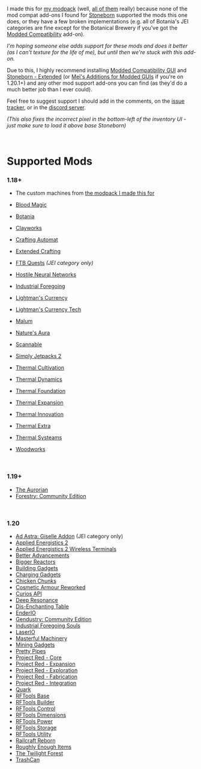 I made this for [my modpack](https://www.curseforge.com/minecraft/modpacks/teoe-2) (well, [all of them](https://www.curseforge.com/members/vizthex/projects?page=1&pageSize=20&sortBy=ReleaseDate&sortOrder=Desc&classIds=4471) really) because none of the mod compat add-ons I found for [Stoneborn](https://www.curseforge.com/minecraft/texture-packs/stoneborn) supported the mods this one does, or they have a few broken implementations (e.g. all of Botania's JEI categories are fine except for the Botanical Brewery if you've got the [Modded Compatibility](https://www.curseforge.com/minecraft/texture-packs/stoneborn-modded-compatibility-sbmc) add-on).

*I'm hoping someone else adds support for these mods and does it better (as I can't texture for the life of me), but until then we're stuck with this add-on.*

Due to this, I highly recommend installing [Modded Compatibility GUI](https://www.curseforge.com/minecraft/texture-packs/stoneborn-modded-compatibility-sbmc) and [Stoneborn - Extended](https://www.curseforge.com/minecraft/texture-packs/stoneborn-extended) (or [Meï's Additions for Modded GUIs](https://www.curseforge.com/minecraft/texture-packs/stoneborn-meis-additions-for-modded-guis) if you're on 1.20.1+) and any other mod support add-ons you can find (as they'd do a much better job than I ever could).

Feel free to suggest support I should add in the comments, on the [issue tracker](https://github.com/vizthex123/StonebornMissingMods/issues), or in the [discord server](https://discord.com/invite/NtwzA6X).

*(This also fixes the incorrect pixel in the bottom-left of the inventory UI - just make sure to load it above base Stoneborn)*

<br />


# Supported Mods

### 1.18+

* The custom machines from [the modpack I made this for](https://www.curseforge.com/minecraft/modpacks/teoe-2)

* [Blood Magic](https://www.curseforge.com/minecraft/mc-mods/blood-magic)
* [Botania](https://www.curseforge.com/minecraft/mc-mods/botania)
* [Clayworks](https://www.curseforge.com/minecraft/mc-mods/clayworks)
* [Crafting Automat](https://www.curseforge.com/minecraft/mc-mods/crafting-automat)
* [Extended Crafting](https://www.curseforge.com/minecraft/mc-mods/extended-crafting)
* [FTB Quests](https://www.curseforge.com/minecraft/mc-mods/ftb-quests-forge) *(JEI category only)*
* [Hostile Neural Networks](https://www.curseforge.com/minecraft/mc-mods/hostile-neural-networks)
* [Industrial Foregoing](https://www.curseforge.com/minecraft/mc-mods/industrial-foregoing)
* [Lightman's Currency](https://www.curseforge.com/minecraft/mc-mods/lightmans-currency)
* [Lightman's Currency Tech](https://www.curseforge.com/minecraft/mc-mods/lc-tech)
* [Malum](https://www.curseforge.com/minecraft/mc-mods/malum)
* [Nature's Aura](https://www.curseforge.com/minecraft/mc-mods/natures-aura)
* [Scannable](https://www.curseforge.com/minecraft/mc-mods/scannable)
* [Simply Jetpacks 2](https://www.curseforge.com/minecraft/mc-mods/simply-jetpacks-2)
* [Thermal Cultivation](https://www.curseforge.com/minecraft/mc-mods/thermal-cultivation)
* [Thermal Dynamics](https://www.curseforge.com/minecraft/mc-mods/thermal-dynamics)
* [Thermal Foundation](https://www.curseforge.com/minecraft/mc-mods/thermal-foundation)
* [Thermal Expansion](https://www.curseforge.com/minecraft/mc-mods/thermal-expansion)
* [Thermal Innovation](https://www.curseforge.com/minecraft/mc-mods/thermal-innovation)
* [Thermal Extra](https://www.curseforge.com/minecraft/mc-mods/thermal_extra)
* [Thermal Systeams](https://www.curseforge.com/minecraft/mc-mods/thermal-systeams)
* [Woodworks](https://www.curseforge.com/minecraft/mc-mods/woodworks)

<br />

### 1.19+

* [The Aurorian](https://www.curseforge.com/minecraft/mc-mods/the-aurorian)
* [Forestry: Community Edition](https://www.curseforge.com/minecraft/mc-mods/forestry-community-edition)

<br />

### 1.20

* [Ad Astra: Giselle Addon](https://www.curseforge.com/minecraft/mc-mods/ad-astra-giselle-addon) (JEI category only)
* [Applied Energistics 2](https://www.curseforge.com/minecraft/mc-mods/applied-energistics-2)
* [Applied Energistics 2 Wireless Terminals](https://www.curseforge.com/minecraft/mc-mods/applied-energistics-2-wireless-terminals)
* [Better Advancements](https://www.curseforge.com/minecraft/mc-mods/better-advancements)
* [Bigger Reactors](https://www.curseforge.com/minecraft/mc-mods/biggerreactors)
* [Building Gadgets](https://www.curseforge.com/minecraft/mc-mods/building-gadgets)
* [Charging Gadgets](https://www.curseforge.com/minecraft/mc-mods/charging-gadgets)
* [Chicken Chunks](https://www.curseforge.com/minecraft/mc-mods/chicken-chunks-1-8)
* [Cosmetic Armour Reworked](https://www.curseforge.com/minecraft/mc-mods/cosmetic-armor-reworked)
* [Curios API](https://www.curseforge.com/minecraft/mc-mods/curios)
* [Deep Resonance](https://www.curseforge.com/minecraft/mc-mods/deep-resonance)
* [Dis-Enchanting Table](https://www.curseforge.com/minecraft/mc-mods/dis-enchanting-table)
* [EnderIO](https://www.curseforge.com/minecraft/mc-mods/enderio)
* [Gendustry: Community Edition](https://www.curseforge.com/minecraft/mc-mods/gendustry-community-edition)
* [Industrial Foregoing Souls](https://www.curseforge.com/minecraft/mc-mods/industrial-foregoing-souls)
* [LaserIO](https://www.curseforge.com/minecraft/mc-mods/laserio)
* [Masterful Machinery](https://www.curseforge.com/minecraft/mc-mods/masterful-machinery)
* [Mining Gadgets](https://www.curseforge.com/minecraft/mc-mods/mining-gadgets)
* [Pretty Pipes](https://www.curseforge.com/minecraft/mc-mods/pretty-pipes)
* [Project Red - Core](https://www.curseforge.com/minecraft/mc-mods/project-red-core)
* [Project Red - Expansion](https://www.curseforge.com/minecraft/mc-mods/project-red-expansion)
* [Project Red - Exploration](https://www.curseforge.com/minecraft/mc-mods/project-red-exploration)
* [Project Red - Fabrication](https://www.curseforge.com/minecraft/mc-mods/project-red-fabrication)
* [Project Red - Integration](https://www.curseforge.com/minecraft/mc-mods/project-red-integration)
* [Quark](https://www.curseforge.com/minecraft/mc-mods/quark)
* [RFTools Base](https://www.curseforge.com/minecraft/mc-mods/rftools-base)
* [RFTools Builder](https://www.curseforge.com/minecraft/mc-mods/rftools-builder)
* [RFTools Control](https://www.curseforge.com/minecraft/mc-mods/rftools-control)
* [RFTools Dimensions](https://www.curseforge.com/minecraft/mc-mods/rftools-dimensions)
* [RFTools Power](https://www.curseforge.com/minecraft/mc-mods/rftools-power)
* [RFTools Storage](https://www.curseforge.com/minecraft/mc-mods/rftools-storage)
* [RFTools Utility](https://www.curseforge.com/minecraft/mc-mods/rftools-utility)
* [Railcraft Reborn](https://www.curseforge.com/minecraft/mc-mods/railcraft-reborn)
* [Roughly Enough Items](https://www.curseforge.com/minecraft/mc-mods/roughly-enough-items)
* [The Twilight Forest](https://www.curseforge.com/minecraft/mc-mods/the-twilight-forest)
* [TrashCan](https://www.curseforge.com/minecraft/mc-mods/trashcan)